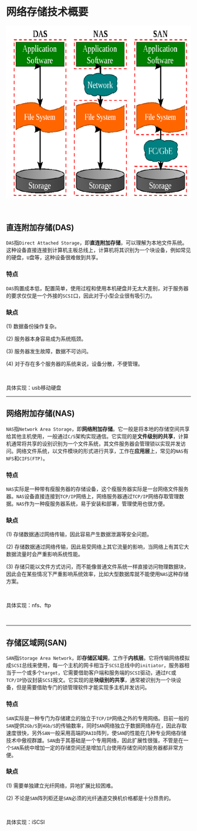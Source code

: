 # 网络存储技术概要

​![类型](assets/net-img-类型-20240515111519-6nrz2w9.png)​

‍

## 直连附加存储(DAS)

​`DAS`​指`Direct Attached Storage`​，即**直连附加存储**，可以理解为本地文件系统。这种设备直接连接到计算机主板总线上，计算机将其识别为一个块设备，例如常见的硬盘，`U`​盘等，这种设备很难做到共享。

### **特点**

​`DAS`​购置成本低，配置简单，使用过程和使用本机硬盘并无太大差别，对于服务器的要求仅仅是一个外接的`SCSI`​口，因此对于小型企业很有吸引力。

### **缺点**

(1) 数据备份操作复杂。

(2) 服务器本身容易成为系统瓶颈。

(3) 服务器发生故障，数据不可访问。

(4) 对于存在多个服务器的系统来说，设备分散，不便管理。

‍

具体实现：usb移动硬盘

---

## 网络附加存储(NAS)

​`NAS`​指`Network Area Storage`​，即**网络附加存储**。它一般是将本地的存储空间共享给其他主机使用，一般通过`C/S`​架构实现通信。它实现的是**文件级别的共享**，计算机通常将共享的设别识别为一个文件系统，其文件服务器会管理锁以实现并发访问。网络文件系统，以文件模块的形式进行共享，工作在**应用层**上，常见的`NAS`​有`NFS`​和`CIFS(FTP)`​。

### **特点**

​`NAS`​实际是一种带有瘦服务器的存储设备，这个瘦服务器实际是一台网络文件服务器。`NAS`​设备直接连接到`TCP/IP`​网络上，网络服务器通过`TCP/IP`​网络存取管理数据。`NAS`​作为一种瘦服务器系统，易于安装和部署，管理使用也很方便。

### **缺点**

(1) 存储数据通过网络传输，因此容易产生数据泄漏等安全问题。

(2) 存储数据通过网络传输，因此易受网络上其它流量的影响，当网络上有其它大数据流量时会严重影响系统性能。

(3) 存储只能以文件方式访问，而不能像普通文件系统一样直接访问物理数据块，因此会在某些情况下严重影响系统效率，比如大型数据库就不能使用`NAS`​这种存储方案。

‍

具体实现：nfs、ftp

‍

---

## 存储区域网(SAN)

​`SAN`​指`Storage Area Network`​，即**存储区域网**，工作于**内核层**。它将传输网络模拟成`SCSI`​总线来使用，每一个主机的网卡相当于`SCSI`​总线中的`initiator`​，服务器相当于一个或多个`target`​，它需要借助客户端和服务端的`SCSI`​驱动，通过`FC`​或`TCP/IP`​协议封装`SCSI`​报文。它实现的是**块级别的共享**，通常被识别为一个块设备，但是需要借助专门的锁管理软件才能实现多主机并发访问。

### **特点**

​`SAN`​实际是一种专门为存储建立的独立于`TCP/IP`​网络之外的专用网络。目前一般的`SAN`​提供`2Gb/S`​到`4Gb/S`​的传输数率，同时`SAN`​网络独立于数据网络存在，因此存取速度很快，另外`SAN`​一般采用高端的`RAID`​阵列，使`SAN`​的性能在几种专业网络存储技术中傲视群雄。`SAN`​由于其基础是一个专用网络，因此扩展性很强，不管是在一个`SAN`​系统中增加一定的存储空间还是增加几台使用存储空间的服务器都非常方便。

### **缺点**

(1) 需要单独建立光纤网络，异地扩展比较困难。

(2) 不论是`SAN`​阵列柜还是`SAN`​必须的光纤通道交换机价格都是十分昂贵的。

‍

具体实现：iSCSI
